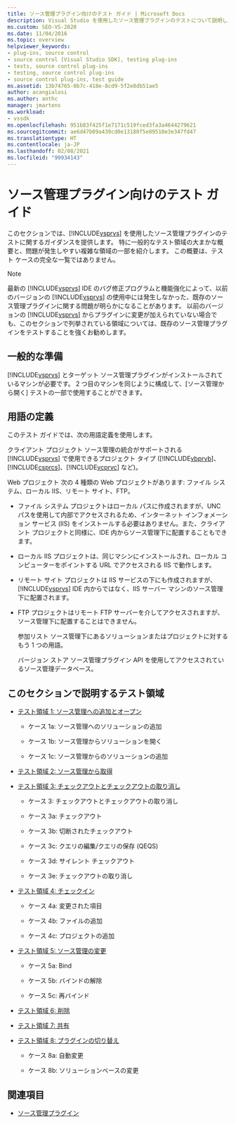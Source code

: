 ```yaml
---
title: ソース管理プラグイン向けのテスト ガイド | Microsoft Docs
description: Visual Studio を使用したソース管理プラグインのテストについて説明します。 この概要には、一般的なテスト領域が含まれています。
ms.custom: SEO-VS-2020
ms.date: 11/04/2016
ms.topic: overview
helpviewer_keywords:
- plug-ins, source control
- source control [Visual Studio SDK], testing plug-ins
- tests, source control plug-ins
- testing, source control plug-ins
- source control plug-ins, test guide
ms.assetid: 13b74765-0b7c-418e-8cd9-5f2e8db51ae5
author: acangialosi
ms.author: anthc
manager: jmartens
ms.workload:
- vssdk
ms.openlocfilehash: 951b83f425f1e7171c519fced3fa3a4644279621
ms.sourcegitcommit: ae6d47b09a439cd0e13180f5e89510e3e347fd47
ms.translationtype: HT
ms.contentlocale: ja-JP
ms.lasthandoff: 02/08/2021
ms.locfileid: "99934143"
---
```

# <a name="test-guide-for-source-control-plug-ins"></a>ソース管理プラグイン向けのテスト ガイド
このセクションでは、[!INCLUDE[vsprvs](../../code-quality/includes/vsprvs_md.md)] を使用したソース管理プラグインのテストに関するガイダンスを提供します。 特に一般的なテスト領域の大まかな概要と、問題が発生しやすい複雑な領域の一部を紹介します。 この概要は、テスト ケースの完全な一覧ではありません。

> [!NOTE]
> 最新の [!INCLUDE[vsprvs](../../code-quality/includes/vsprvs_md.md)] IDE のバグ修正プログラムと機能強化によって、以前のバージョンの [!INCLUDE[vsprvs](../../code-quality/includes/vsprvs_md.md)] の使用中には発生しなかった、既存のソース管理プラグインに関する問題が明らかになることがあります。 以前のバージョンの [!INCLUDE[vsprvs](../../code-quality/includes/vsprvs_md.md)] からプラグインに変更が加えられていない場合でも、このセクションで列挙されている領域については、既存のソース管理プラグインをテストすることを強くお勧めします。

## <a name="common-preparation"></a>一般的な準備
 [!INCLUDE[vsprvs](../../code-quality/includes/vsprvs_md.md)] とターゲット ソース管理プラグインがインストールされているマシンが必要です。 2 つ目のマシンを同じように構成して、[ソース管理から開く] テストの一部で使用することができます。

## <a name="definition-of-terms"></a>用語の定義
 このテスト ガイドでは、次の用語定義を使用します。

 クライアント プロジェクト ソース管理の統合がサポートされる [!INCLUDE[vsprvs](../../code-quality/includes/vsprvs_md.md)] で使用できるプロジェクト タイプ ([!INCLUDE[vbprvb](../../code-quality/includes/vbprvb_md.md)]、[!INCLUDE[csprcs](../../data-tools/includes/csprcs_md.md)]、[!INCLUDE[vcprvc](../../code-quality/includes/vcprvc_md.md)] など)。

 Web プロジェクト 次の 4 種類の Web プロジェクトがあります: ファイル システム、ローカル IIS、リモート サイト、FTP。

- ファイル システム プロジェクトはローカル パスに作成されますが、UNC パスを使用して内部でアクセスされるため、インターネット インフォメーション サービス (IIS) をインストールする必要はありません。また、クライアント プロジェクトと同様に、IDE 内からソース管理下に配置することもできます。

- ローカル IIS プロジェクトは、同じマシンにインストールされ、ローカル コンピューターをポイントする URL でアクセスされる IIS で動作します。

- リモート サイト プロジェクトは IIS サービスの下にも作成されますが、[!INCLUDE[vsprvs](../../code-quality/includes/vsprvs_md.md)] IDE 内からではなく、IIS サーバー マシンのソース管理下に配置されます。

- FTP プロジェクトはリモート FTP サーバーを介してアクセスされますが、ソース管理下に配置することはできません。

  参加リスト ソース管理下にあるソリューションまたはプロジェクトに対するもう 1 つの用語。

  バージョン ストア ソース管理プラグイン API を使用してアクセスされているソース管理データベース。

## <a name="test-areas-covered-in-this-section"></a>このセクションで説明するテスト領域

- [テスト領域 1: ソース管理への追加とオープン](../../extensibility/internals/test-area-1-add-to-open-from-source-control.md)

  - ケース 1a: ソース管理へのソリューションの追加

  - ケース 1b: ソース管理からソリューションを開く

  - ケース 1c: ソース管理からのソリューションの追加

- [テスト領域 2: ソース管理から取得](../../extensibility/internals/test-area-2-get-from-source-control.md)

- [テスト領域 3: チェックアウトとチェックアウトの取り消し](../../extensibility/internals/test-area-3-check-out-undo-checkout.md)

  - ケース 3: チェックアウトとチェックアウトの取り消し

  - ケース 3a: チェックアウト

  - ケース 3b: 切断されたチェックアウト

  - ケース 3c: クエリの編集/クエリの保存 (QEQS)

  - ケース 3d: サイレント チェックアウト

  - ケース 3e: チェックアウトの取り消し

- [テスト領域 4: チェックイン](../../extensibility/internals/test-area-4-check-in.md)

  - ケース 4a: 変更された項目

  - ケース 4b: ファイルの追加

  - ケース 4c: プロジェクトの追加

- [テスト領域 5: ソース管理の変更](../../extensibility/internals/test-area-5-change-source-control.md)

  - ケース 5a: Bind

  - ケース 5b: バインドの解除

  - ケース 5c: 再バインド

- [テスト領域 6: 削除](../../extensibility/internals/test-area-6-delete.md)

- [テスト領域 7: 共有](../../extensibility/internals/test-area-7-share.md)

- [テスト領域 8: プラグインの切り替え](../../extensibility/internals/test-area-8-plug-in-switching.md)

  - ケース 8a: 自動変更

  - ケース 8b: ソリューションベースの変更

## <a name="see-also"></a>関連項目
- [ソース管理プラグイン](../../extensibility/source-control-plug-ins.md)
